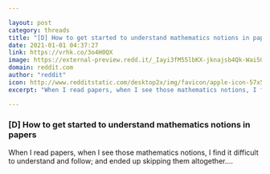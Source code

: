 ```yaml
---

layout: post
category: threads
title: "[D] How to get started to understand mathematics notions in papers"
date: 2021-01-01 04:37:27
link: https://vrhk.co/3o4H0QX
image: https://external-preview.redd.it/_Iayi3fM55lbKX-jknajsb4Qk-Wai5Gu7fZzSh9HhW0.jpg?width=1200&height=628.272251309&auto=webp&crop=1200:628.272251309,smart&s=1d4ef2839d606309b88da2c1c5c4d920f151244b
domain: reddit.com
author: "reddit"
icon: http://www.redditstatic.com/desktop2x/img/favicon/apple-icon-57x57.png
excerpt: "When I read papers, when I see those mathematics notions, I find it difficult to understand and follow; and ended up skipping them altogether...."

---
```


### [D] How to get started to understand mathematics notions in papers

When I read papers, when I see those mathematics notions, I find it difficult to understand and follow; and ended up skipping them altogether....